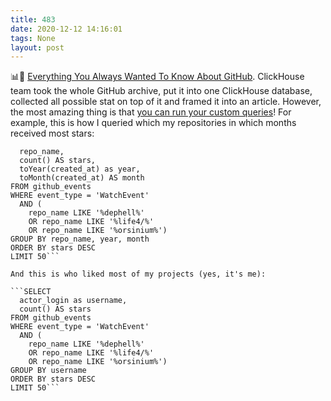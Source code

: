```yaml
---
title: 483
date: 2020-12-12 14:16:01
tags: None
layout: post
---
```


📊🔧 [Everything You Always Wanted To Know About GitHub](https://gh.clickhouse.tech/explorer/). ClickHouse team took the whole GitHub archive, put it into one ClickHouse database, collected all possible stat on top of it and framed it into an article. However, the most amazing thing is that [you can run your custom queries](https://gh-api.clickhouse.tech/play)! For example, this is how I queried which my repositories in which months received most stars:

```SELECT 
  repo_name, 
  count() AS stars, 
  toYear(created_at) as year, 
  toMonth(created_at) AS month 
FROM github_events 
WHERE event_type = 'WatchEvent' 
  AND (
    repo_name LIKE '%dephell%' 
    OR repo_name LIKE '%life4/%'  
    OR repo_name LIKE '%orsinium%') 
GROUP BY repo_name, year, month 
ORDER BY stars DESC 
LIMIT 50```

And this is who liked most of my projects (yes, it's me):

```SELECT 
  actor_login as username, 
  count() AS stars
FROM github_events 
WHERE event_type = 'WatchEvent' 
  AND (
    repo_name LIKE '%dephell%' 
    OR repo_name LIKE '%life4/%'  
    OR repo_name LIKE '%orsinium%') 
GROUP BY username 
ORDER BY stars DESC 
LIMIT 50```
